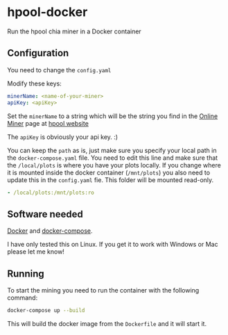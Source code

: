 # hpool-docker

Run the hpool chia miner in a Docker container

## Configuration

You need to change the `config.yaml`

Modify these keys:

```yaml
minerName: <name-of-your-miner>
apiKey: <apiKey>
```

Set the `minerName` to a string which will be the string you find in the [Online Miner](https://www.hpool.com/center/machine) page at [hpool website](https://www.hpool.com/)

The `apiKey` is obviously your api key. :)

You can keep the `path` as is, just make sure you specify your local path in the `docker-compose.yaml` file. You need to edit this line and make sure that the `/local/plots` is where you have your plots locally. If you change where it is mounted inside the docker container (`/mnt/plots`) you also need to update this in the `config.yaml` fie. This folder will be mounted read-only.

```yaml
- /local/plots:/mnt/plots:ro
```

## Software needed

[Docker](https://docs.docker.com/get-docker/) and [docker-compose](https://github.com/docker/compose).

I have only tested this on Linux. If you get it to work with Windows or Mac please let me know!

## Running

To start the mining you need to run the container with the following command:

```bash
docker-compose up --build
```

This will build the docker image from the `Dockerfile` and it will start it.
